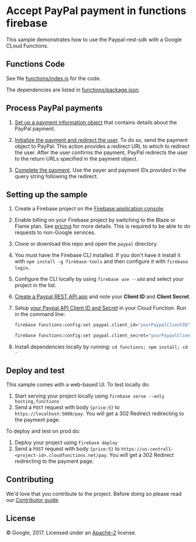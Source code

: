 # Accept PayPal payment in functions firebase

This sample demonstrates how to use the Paypal-rest-sdk with a Google CLoud Functions.


## Functions Code

See file [functions/index.js](functions/index.js) for the code.

The dependencies are listed in [functions/package.json](functions/package.json).


## Process PayPal payments

1. [Set up a payment information object](https://developer.paypal.com/docs/api/quickstart/payments/#set-up-the-payment-information-object) that contains details about the PayPal payment.

2. [Initialize the payment and redirect the user](https://developer.paypal.com/docs/api/quickstart/payments/#initialize-the-payment-and-redirect-the-user). To do so, send the payment object to PayPal. This action provides a redirect URL to which to redirect the user. After the user confirms the payment, PayPal redirects the user to the return URLs specified in the payment object.

3. [Complete the payment](https://developer.paypal.com/docs/api/quickstart/payments/#complete-the-payment). Use the payer and payment IDs provided in the query string following the redirect.


## Setting up the sample

 1. Create a Firebase project on the [Firebase application console](https://console.firebase.google.com).
 1. Enable billing on your Firebase project by switching to the Blaze or Flame plan. See [pricing](https://firebase.google.com/pricing/) for more details. This is required to be able to do requests to non-Google services.
 1. Clone or download this repo and open the `paypal` directory.
 1. You must have the Firebase CLI installed. If you don't have it install it with `npm install -g firebase-tools` and then configure it with `firebase login`.
 1. Configure the CLI locally by using `firebase use --add` and select your project in the list.
 1. [Create a Paypal REST API app](https://developer.paypal.com/developer/applications/create) and note your **Client ID** and **Client Secret**.
 1. Setup [your Paypal API Client ID and Secret](https://developer.paypal.com/developer/applications/) in your Cloud Function. Run in the command line:
  
    ```sh
    firebase functions:config:set paypal.client_id="yourPaypalClientID"
    ```

    ```sh
    firebase functions:config:set paypal.client_secret="yourPaypalClientSecret"
    ```
 1. Install dependencies locally by running: `cd functions; npm install; cd -`


## Deploy and test

This sample comes with a web-based UI.
To test locally do:

 1. Start serving your project locally using `firebase serve --only hosting,functions`
 1. Send a `POST` request with body `{price:5}` to `https://localhost:5000/pay`. You will get a 302 Redirect redirecting to the payment page.


To deploy and test on prod do:

 1. Deploy your project using `firebase deploy`
 1. Send a `POST` request with body `{price:5}` to `https://us-central1-<project-id>.cloudfunctions.net/pay`. You will get a 302 Redirect redirecting to the payment page.


## Contributing

We'd love that you contribute to the project. Before doing so please read our [Contributor guide](../CONTRIBUTING.md).


## License

© Google, 2017. Licensed under an [Apache-2](../LICENSE) license.

